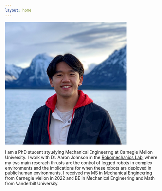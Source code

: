```yaml
---
layout: home
---
```


<img src="/assets/img/Picture_of_Head.jpg" alt="Me" width="400" class="center"/>

I am a PhD student styudying Mechanical Engineering at Carnegie Mellon University. 
I work with Dr. Aaron Johnson in the [Robomechanics Lab](https://www.cmu.edu/me/robomechanicslab/), where my two main reserach thrusts are the control of legged robots in complex environments and the implications for when these robots are deployed in public human environments.
I received my MS in Mechanical Engineering from Carnegie Mellon in 2022 and BE in Mechanical Engineering and Math from Vanderbilt University.
